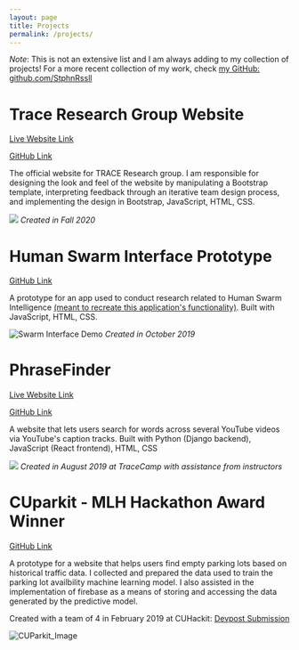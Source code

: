 ```yaml
---
layout: page
title: Projects
permalink: /projects/
---
```



*Note*: This is not an extensive list and I am always adding to my collection of projects! For a more recent collection of my work, check [my GitHub: github.com/StphnRssll](https://github.com/StphnRssll)

# Trace Research Group Website
[Live Website Link](https://computing.clemson.edu/trace/)

[GitHub Link](https://github.com/StphnRssll/trace-lab-website)

The official website for TRACE Research group. I am responsible for designing the look and feel of the website by manipulating a Bootstrap template, interpreting feedback through an iterative team design process, and implementing the design in Bootstrap, JavaScript, HTML, CSS.

[<img src="https://i.ibb.co/yf6s9rX/trace-screenshot.png">](https://computing.clemson.edu/trace/)
*Created in Fall 2020*


# Human Swarm Interface Prototype
[GitHub Link](https://github.com/StphnRssll/Swarm_Interface_Prototype)

A prototype for an app used to conduct research related to Human Swarm Intelligence [(meant to recreate this application's functionality)](https://i.imgur.com/4oXwM82.gif?noredirect). Built with JavaScript, HTML, CSS.


![Swarm Interface Demo](https://media.giphy.com/media/Rk1zBGIXaq5sYn2Clx/giphy.gif)
*Created in October 2019*

# PhraseFinder
[Live Website Link](https://phrasefinder.net/)

[GitHub Link](https://github.com/StphnRssll/PhraseFinder/)

A website that lets users search for words across several YouTube videos via YouTube's caption tracks. Built with Python (Django backend), JavaScript (React frontend), HTML, CSS

[<img src="https://camo.githubusercontent.com/92342db99dbaeb0e6a8d00de7a3615eea77d5ea9/68747470733a2f2f692e6962622e636f2f7274717a6871702f686f6d65706167652e706e67">](https://phrasefinder.net/)
*Created in August 2019 at TraceCamp with assistance from instructors*


# CUparkit - MLH Hackathon Award Winner
[GitHub Link](https://github.com/CUparkit)

A prototype for a website that helps users find empty parking lots based on historical traffic data. I collected and prepared the data used to train the parking lot availbility machine learning model. I also assisted in the implementation of firebase as a means of storing and accessing the data generated by the predictive model.

Created with a team of 4 in February 2019 at CUHackit: [Devpost Submission](https://devpost.com/software/cuparkit)

![CUParkit_Image](https://i.ibb.co/jfWDgSK/2parkitscreenshots.png) 
